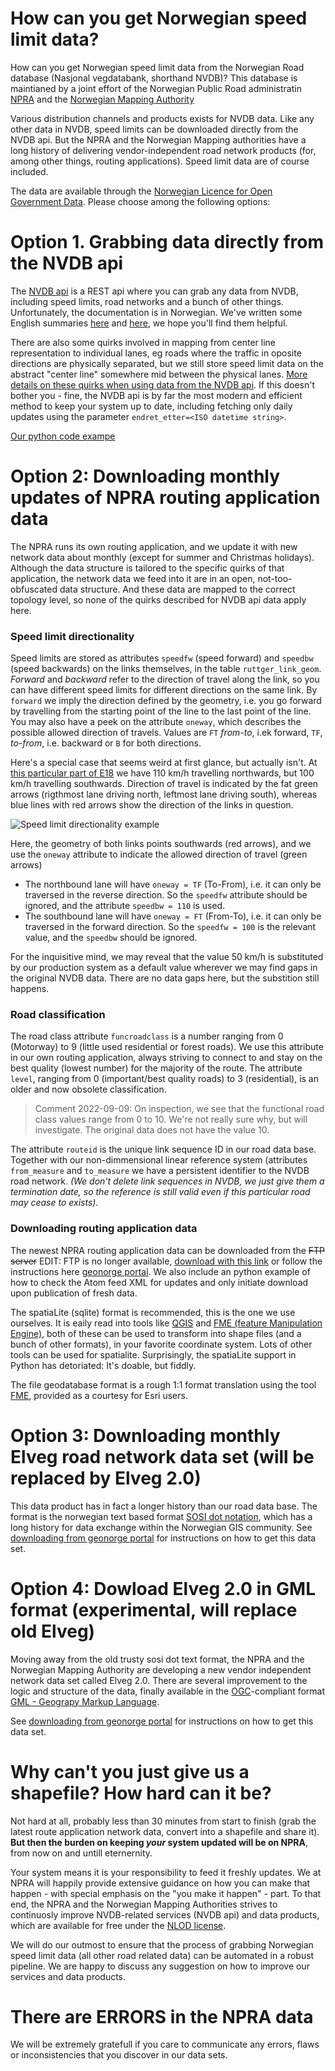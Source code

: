 # How can you get Norwegian speed limit data?

How can you get Norwegian speed limit data from the Norwegian Road database (Nasjonal vegdatabank, shorthand NVDB)? This database is maintianed by a joint effort of the Norwegian Public Road administratin [NPRA](https://www.vegvesen.no/en/?lang=en)
and the [Norwegian Mapping Authority](https://kartverket.no/en)

Various distribution channels and products exists for NVDB data. Like any other data in NVDB, speed limits can be downloaded directly from the NVDB api. But the NPRA and the Norwegian Mapping authorities have a long history of delivering vendor-independent road network products (for, among other things,  routing applications). Speed limit data are of course included. 

The data are available through the [Norwegian Licence for Open Government Data](https://data.norge.no/nlod/en/). Please choose among the following options:

# Option 1. Grabbing data directly from the NVDB api 

The [NVDB api](https://nvdbapiles-v3.atlas.vegvesen.no/dokumentasjon/) is a REST api where you can grab any data from NVDB, including speed limits, road networks and a bunch of other things. Unfortunately, the documentation is in Norwegian. We've written some English summaries [here](https://www.vegdata.no/2014/02/19/a-little-note-to-oor-our-international-fans/) and [here](https://nvdbtransportportal.vegdata.no/), we hope you'll find them helpful. 

There are also some quirks involved in mapping from center line representation to individual lanes, eg roads where the traffic in oposite directions are physically separated, but we still store speed limit data on the abstract "center line"  somewhere mid between the physical lanes. [More details on these quirks when using data from the NVDB api](./grabbing-from-NVDBapi.md). If this doesn't bother you - fine, the NVDB api is by far the most modern and efficient method to keep your system up to date, including fetching only daily updates using the parameter `endret_etter=<ISO datetime string>`. 

[Our python code exampe](./grab-from-nvdbapi-w-python.md)

# Option 2: Downloading monthly updates of NPRA routing application data 

The NPRA runs its own routing application, and we update it with new network data about monthly (except for summer and Christmas holidays). Although the data structure is tailored to the specific quirks of that application, the network data we feed into it are in an open, not-too-obfuscated data structure. And these data are mapped to the correct topology level, so none of the quirks described for NVDB api data apply here.

### Speed limit directionality

Speed limits are stored as attributes `speedfw` (speed forward) and `speedbw` (speed backwards) on the links themselves, in the table `ruttger_link_geom`. _Forward_ and _backward_ refer to the direction of travel along the link, so you can have different speed limits for different directions on the same link. By `forward` we imply the direction defined by the geometry, i.e. you go forward by travelling from the starting point of the line to the last point of the line.  You may also have a peek on the attribute `oneway`, which describes the possible allowed direction of travels. Values are  `FT` _from-to_, i.ek forward, `TF`,  _to-from_, i.e. backward or `B` for both directions. 

 Here's a special case that seems weird at first glance, but actually isn't. At [this particular part of E18](https://vegkart.atlas.vegvesen.no/#kartlag:geodata/@237215,6585574,15/hva:!(id~105)~/hvor:(vegsystemreferanse~!EV18)~) we have 110 km/h travelling northwards, but 100 km/h travelling southwards. Direction of travel is indicated by the fat green arrows (rigthmost lane driving north, leftmost lane driving south), whereas blue lines with red arrows show the direction of the links in question.  

 ![Speed limit directionality example](./pics/speedlimit-directionality.png)

Here, the geometry of both links points southwards (red arrows), and we use the `oneway` attribute to indicate the allowed direction of travel (green arrows)
  * The northbound lane will have `oneway = TF` (To-From), i.e. it can only be traversed in the reverse direction. So the `speedfw` attribute should be ignored, and the attribute `speedbw = 110` is used. 
  * The southbound lane will have `oneway = FT` (From-To), i.e. it can only be traversed in the forward direction. So the `speedfw = 100` is the relevant value, and the `speedbw` should be ignored. 

For the inquisitive mind, we may reveal that the value 50 km/h is substituted by our production system as a default value wherever we may find gaps in the original NVDB data. There are no data gaps here, but the substition still happens. 

### Road classification

The road class attribute `funcroadclass` is a number ranging from 0 (Motorway) to 9 (little used residential or forest roads). We use this attribute in our own routing application, always striving to connect to and stay on the best quality (lowest number) for the majority of the route. The attribute `level`, ranging from 0 (important/best quality roads) to 3 (residential), is an older and now obsolete classification. 

> Comment 2022-09-09: On inspection, we see that the functional road class values range from 0 to 10. We're not really sure why, but will investigate. The original data does not have the value 10. 

The attribute `routeid` is the unique link sequence ID in our road data base. Together with our non-dimmensional linear reference system (attributes `from_measure` and `to_measure` we have a persistent identifier to the NVDB road network. _(We don't delete link sequences in NVDB, we just give them a termination date, so the reference is still valid even if this particular road may cease to exists)._ 


### Downloading routing application data

The newest NPRA routing application data can be downloaded from the ~~FTP server~~  EDIT: FTP is no longer available, [download with this link](https://nedlasting.geonorge.no/geonorge/Samferdsel/NVDBRuteplanNettverksdatasett/SpatiaLite/Samferdsel_0000_Norge_25833_NVDBRuteplanNettverksdatasett_SpatiaLite.zip) or follow the instructions here [geonorge portal](./dowloading-from-geonorge-portal.md). We also include an python example of how to check the Atom feed XML for updates and only initiate download upon publication of fresh data. 

The spatiaLite (sqlite) format is recommended, this is the one we use ourselves. It is eaily read into tools like [QGIS]() and [FME (feature Manipulation Engine)](https://safe.com), both of these can be used to transform into shape files (and a bunch of other formats), in your favorite coordinate system. Lots of other tools can be used for spatialite. Surprisingly, the spatiaLite support in Python has detoriated: It's doable, but fiddly.

The file geodatabase format is a rough 1:1 format translation using the tool [FME](https://safe.com), provided as a courtesy for Esri users. 

# Option 3: Downloading monthly Elveg road network data set (will be replaced by Elveg 2.0)

This data product has in fact a longer history than our road data base. The format is the norwegian text based format [SOSI dot notation](https://en.wikipedia.org/wiki/SOSI), which has a long history for data exchange within the Norwegian GIS community. See [downloading from geonorge portal](./dowloading-from-geonorge-portal.md) for instructions on how to get this data set. 

# Option 4: Dowload Elveg 2.0 in GML format (experimental, will replace old Elveg)

Moving away from the old trusty sosi dot text format, the NPRA and the Norwegian Mapping Authority are developing a new vendor independent network data set called Elveg 2.0. There are several improvement to the logic and structure of the data, finally available in the [OGC](https://www.ogc.org/)-compliant format [GML - Geograpy Markup Language](https://en.wikipedia.org/wiki/Geography_Markup_Language). 

See [downloading from geonorge portal](./dowloading-from-geonorge-portal.md) for instructions on how to get this data set. 

# Why can't you just give us a shapefile? How hard can it be? 

Not hard at all, probably less than 30 minutes from start to finish (grab the latest route application network data, convert into a shapefile and share it). **But then the burden on keeping ***your*** system updated will be on NPRA**, from now on and untill eternernity.

Your system means it is your responsibility to feed it freshly updates. We at NPRA will happily provide extensive guidance on how you can make that happen - with special emphasis on the "you make it happen" - part. To that end, the NPRA and the Norwegian Mapping Authorities strives to continuosly improve NVDB-related services (NVDB api) and data products, which are available for free under the [NLOD license](https://data.norge.no/nlod/en/). 

We will do our outmost to ensure that the process of grabbing Norwegian speed limit data (all other road related data) can be automated in a robust pipeline. We are happy to discuss any suggestion on how to improve our services and data products. 

# There are ERRORS in the NPRA data 

We will be extremely gratefull if you care to communicate any errors, flaws or inconsistencies that you discover in our data sets. 